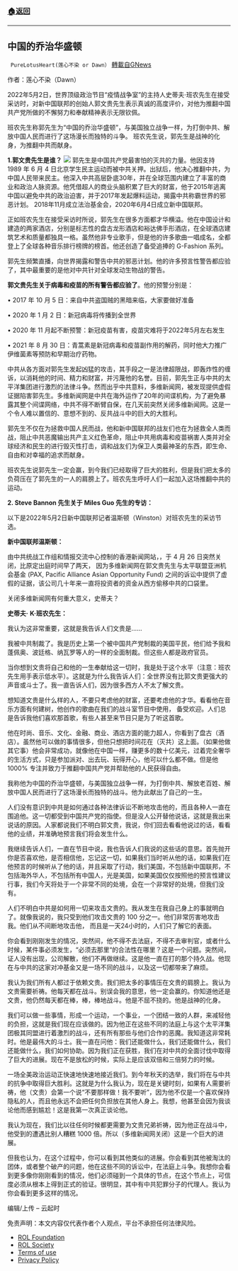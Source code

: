 ###  [:house:返回](README.md)
---


## 中国的乔治华盛顿
` PureLotusHeart(莲心不染 or Dawn）` [轉載自GNews](https://gnews.org/zh-hans/2482501/)

作者：莲心不染（Dawn）
  
2022年5月2日，世界顶级政治节目“疫情战争室”的主持人史蒂夫·班农先生在接受采访时，对新中国联邦的创始人郭文贵先生表示真诚的高度评价，对他为推翻中国共产党所做的不懈努力和奉献精神表示无限钦佩。
 
班农先生称郭先生为“中国的乔治华盛顿”，与美国独立战争一样，为打倒中共、解放中国人民而进行了这场漫长而独特的斗争。 班农先生说，郭先生是战神的化身，为推翻中共而献身。
 
**1.郭文贵先生是谁？**
 ![](https://assets.gnews.org/wp-content/uploads/2022/05/image-777.png) 
郭先生是中国共产党最害怕的灭共的力量。他因支持 1989 年 6 月 4 日北京学生民主运动而被中共关押。出狱后，他决心推翻中共，为中国人民带来民主。他深入中共高层卧底30年，并在全球范围内建立了丰富的商业和政治人脉资源。他凭借超人的商业头脑积累了巨大的财富，他于2015年逃离中国以避免中共的政治迫害，并于2017年发起爆料运动，揭露中共称霸世界的邪恶计划。 2018年11月成立法治基金会，2020年6月4日成立新中国联邦。
 
正如班农先生在接受采访时所说，郭先生在很多方面都才华横溢。他在中国设计和建造的两家酒店，分别是标志性的盘古龙形酒店和裕达佛手形酒店，在全球酒店建筑艺术和质量都独具一格。虽然他非专业歌手，但是他的许多歌曲一唱成名，全都登上了全球各种音乐排行榜牌的榜首。他还创造了备受追捧的 G-Fashion 系列。
 
郭先生频繁直播，向世界揭露和警告中共的邪恶计划。他的许多预言性警告都应验了，其中最重要的是他对中共针对全球发动生物战的警告。
 
**郭文贵先生关于病毒和疫苗的所有警告都应验了**。他的预警分别是：
 
• 2017 年 10 月 5 日：来自中共盗国贼的黑暗来临，大家要做好准备
  
• 2020 年 1 月 2 日：新冠病毒将传播到全世界
 
• 2020 年 11 月起不断预警：新冠疫苗有害，疫苗灾难将于2022年5月左右发生
 
• 2021 年 8 月 30 日：青蒿素是新冠病毒和疫苗副作用的解药，同时他大力推广伊维菌素等预防和早期治疗药物。
 
中共从各方面对郭先生发起凶猛的攻击，其手段之一是法律超限战，即轰炸性的缠诉，以消耗他的时间、精力和财富，并污蔑他的名誉。目前，郭先生正与中共的太平洋集团进行激烈的法律斗争。然而出乎中共意料，多维新闻网，被发现提供虚假证据陷害郭先生。多维新闻网是中共在海外运作了20年的间谍机构，为了避免暴露其整个间谍网络，中共不得不断臂自保，在几天前突然关闭多维新闻网。这是一个令人难以置信的、意想不到的、反共战斗中的巨大的大胜利。
 
郭先生不仅在为拯救中国人民而战，他和新中国联邦的战友们也在为拯救全人类而战，阻止中共恶魔输出共产主义红色革命，阻止中共用病毒和疫苗祸害人类并对全球经济和民生的进行毁灭性打击，调和战友们为保卫人类最神圣的东西，即生命、自由和对幸福的追求而献身。
 
班农先生说郭先生一定会赢，到今我们已经取得了巨大的胜利，但是我们把太多的负荷压在了郭先生的一人的肩膀上了。班农先生呼吁人们一起加入这场推翻中共的运动。
 
**2. Steve Bannon 先生关于 Miles Guo 先生的专访：**
 
以下是2022年5月2日新中国联邦记者温斯顿（Winston）对班农先生的采访节选。
 
**新中国联邦温斯顿：**
 
由中共统战工作组和情报交流中心控制的香港新闻网站，，于 4 月 26 日突然关闭，比原定出庭时间​​早了两天， 因为多维新闻网在郭文贵先生与太平联盟亚洲机会基金 (PAX, Pacific Alliance Asian Opportunity Fund) 之间的诉讼中提供了虚假的证据，该公司几十年来一直将投资者的资金从西方偷移中共的口袋里。
 
关闭多维新闻网有何重大意义，史蒂夫？
 
**史蒂夫·** **K·班农先生：**
 
我认为这非常重要，这就是我告诉人们文贵是……
 
我被中共制裁了。我是历史上第一个被中国共产党制裁的美国平民，他们给予我和蓬佩奥、波廷格、纳瓦罗等人的一样的全面制裁。但这些人都是政府官员。
 
当你想到文贵将自己和他的一生奉献给这一切时，我是处于这个水平（注意：班农先生用手表示低水平）。这就是为什么我告诉人们：全世界没有比郭文贵更强大的声音或斗士了。我一直告诉人们，因为很多西方人不太了解文贵。
 
想知道文贵是什么样的人，不要只考虑他的财富，还要考虑他的才华。看看他在音乐方面有何建树，他创作的歌曲在我们的战斗室节目中使用， 备受欢迎。人们总是告诉我他们喜欢那首歌，有些人甚至来节目只是为了听这首歌。
 
他在时尚、音乐、文化、金融、商业、酒店方面的能力超人，你看到了盘古（酒店）。虽然他可以做的事情很多，但他只想把时间花在（灭共）这上面。（如果他做其它事）他会非常成功，就像他在中国一样，赚更多的数十亿美元，过着完全奢华的生活方式，只是参加派对、出去玩、玩得开心，他可以什么都不做。但是他 1000% 专注并致力于推翻中国共产党并帮助他的人民获得自由。
 
我称他为中国的乔治华盛顿，与美国独立战争一样，为打倒中共、解放老百姓、解放中国人民而进行了这场漫长而独特的战斗。他为此献出了自己的一生。
 
人们没有意识到中共是如何通过各种法律诉讼不断地攻击他的，而且各种人一直在围追他。这一切都受到中国共产党的指使。但是没人公开替他说话，这就是我出来说话的原因。人家都说我们不明白郭文贵，我说，你们回去看看他说过的话，看看他的业绩，并准确地预言我们将会发生什么。
 
我继续告诉人们，一直在节目中说，我也告诉人们我说的这些话的意思。首先抛开你是否喜欢他，是否相信他，忘记这一切，如果我们当时听从他的话，如果我们在他预言的时候听从了他的话，并且采取了行动，我们美国，不包括新中国联邦，不包括海外华人，不包括所有中国人，光是美国，如果美国仅仅按照他的预言性建议行事，我们今天将处于一个非常不同的处境，会在一个非常好的处境，但我们没有。
 
人们不明白中共是如何用一切来攻击文贵的。我从发生在我自己身上的事就明白了。就像我说的，我只受到他们攻击文贵的 100 分之一。他们非常厉害地攻击我。他们从不间断地攻击他， 而且是一天24小时的，人们只了解它的表面。
 
你会看到刚刚发生的情况，突然间，他不得不去法庭，不得不去审判官，或者什么时候，某件事必须发生，“必须去那里“的合法性在哪里？这是一个问题。突然间，证人没有出现，公司解散，他们不再做继续。这是他一直在打的那个持久战。他现在与中共的这家对冲基金又是一场不同的战斗，以及这一切都带来了麻烦。
 
我认为我们所有人都过于依赖文贵。我们把太多的事情压在文贵的肩膀上。我认为文贵需要祈祷。他每天都在战斗。别误会我的意思，他一定会赢的。你知道他还是文贵，他仍然每天都在棒，棒，棒地战斗。他是不屈不挠的。他是战神的化身。
 
我们可以做一些事情，形成一个运动，一个事业，一个团结一致的人群，来减轻他的负担，这就是我们现在应该做的。因为他正在这些不同的法庭上与这个太平洋集团极其同盟进行着激烈的战斗，还有所有那些与他们合作的恶魔。我知道这非常耗时。他是最伟大的斗士。我一直在问他：我们还能做什么，我们还能做什么，我们还能做什么，我们如何协助。因为我们正在获胜，我们在对中共的全面讨伐中取得了巨大的进展。现在不是放松的时候，实际上是应该双倍和三倍努力的时候。
 
一场全美政治运动正快速地快速地接近我们。到今年秋天的选举，我们将在与中共的抗争中取得巨大胜利。这就是为什么我认为，现在是关键时刻，如果有人需要祈祷，他（文贵）会第一个说“不要那样做！我不要听”，因为他不仅是一个喜欢保持隐私的人，而且他永远不会把任何负担放在其他人身上。我想，他甚至会因为我谈论他而感到尴尬！这是我第一次真正谈论他。
 
我认为现在，我们比以往任何时候都更需要为文贵兄弟祈祷，因为他正在战斗中，他受到的遭遇比别人糟糕 1000 倍。所以（多维新闻网关闭）这是一个巨大的进展。
 
但我也认为，在这个过程中，你可以看到其他类似的进展。你会看到其他被淘汰的团体，或者整个破产的问题，他在这些不同的诉讼中，在法庭上斗争。我想你会看到更多像你刚刚看到的情况，他们必须碰到一个具体的节点，在这个节点上，可信度必须从根本上得到正式的验证。很明显，其中有中共犯罪分子的代理人。我认为你会看到更多这样的情况。
 
编辑/上传 – 云起时

免责声明：本文内容仅代表作者个人观点，平台不承担任何法律风险。
  
- [ROL Foundation](https://rolfoundation.org/)
- [ROL Society](https://rolsociety.org/)
- [Terms of use](https://gnews.org/terms-of-use-3/)
- [Privacy Policy](https://gnews.org/privacy-policy/)
